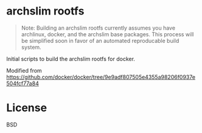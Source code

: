 # archslim rootfs
> Note: Building an archslim rootfs currently assumes you have archlinux, docker, and the archslim base packages. This process will be simplified soon in favor of an automated reproducable build system.

Initial scripts to build the archslim rootfs for docker. 


Modified from https://github.com/docker/docker/tree/9e9adf807505e4355a98206f0937e504fcf77a84

# License
BSD
